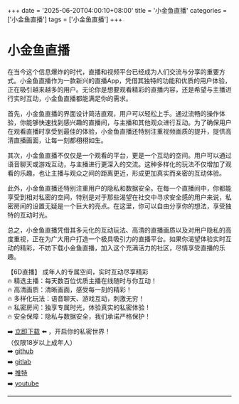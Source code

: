 +++
date = '2025-06-20T04:00:10+08:00'
title = '小金鱼直播'
categories = ['小金鱼直播']
tags = ['小金鱼直播']
+++

# 小金鱼直播

在当今这个信息爆炸的时代，直播和视频平台已经成为人们交流与分享的重要方式。小金鱼直播作为一款新兴的直播App，凭借其独特的功能和优质的用户体验，正在吸引越来越多的用户。无论你是想要观看精彩的直播内容，还是希望与主播进行实时互动，小金鱼直播都能满足你的需求。

首先，小金鱼直播的界面设计简洁直观，用户可以轻松上手。通过流畅的操作体验，你能够快速找到感兴趣的直播间，与主播和其他观众进行互动。为了确保用户在观看直播时享受到最佳的体验，小金鱼直播还特别注重视频画质的提升，提供高清直播画面，让每一刻都栩栩如生。

其次，小金鱼直播不仅仅是一个观看的平台，更是一个互动的空间。用户可以通过语音聊天或游戏互动，与主播进行更深入的交流。这种多样化的玩法不仅增加了观看的乐趣，也让主播与观众之间的距离更近，形成更加真实而亲密的互动体验。

此外，小金鱼直播还特别注重用户的隐私和数据安全。在每一个直播间中，你都能享受到相对私密的空间，特别是对于那些渴望在社交中寻求安全感的用户来说，私密房间的设置无疑是一个巨大的亮点。在这里，你可以自由分享你的想法，享受独特的互动时光。

总之，小金鱼直播凭借其多元化的互动玩法、高清的直播画质以及对用户隐私的高度重视，正在为广大用户打造一个极具吸引力的直播平台。如果你渴望体验实时互动的精彩，不妨下载小金鱼直播，加入这个充满活力的社区，尽情享受直播的乐趣。

【6D直播】
成年人的专属空间，实时互动尽享精彩  
🔥 精选主播：每天数百位优质主播在线随时与你互动！  
🔥 高清画质：清晰画面，感受每一刻的精彩！  
🔥 多样化玩法：语音聊天、游戏互动，刺激无穷！  
🔥 私密房间：独享专属时光，体验真实的私密体验！  
🔥 安全保障：隐私与数据安全，我们承诺严格保护！  

➡️ [立即下载](https://down123.s3.ap-east-1.amazonaws.com/down/down.html?channelCode=blog) ⬅️ ，开启你的私密世界！  
（仅限18岁以上成年人）  
➡️ [github](https://aldult-live.github.io/)  
➡️ [gitlab](https://seo-09598d.gitlab.io/)  
➡️ [推特](https://x.com/wegame33)  
➡️ [youtube](https://www.youtube.com/@6Dlive)  

---
